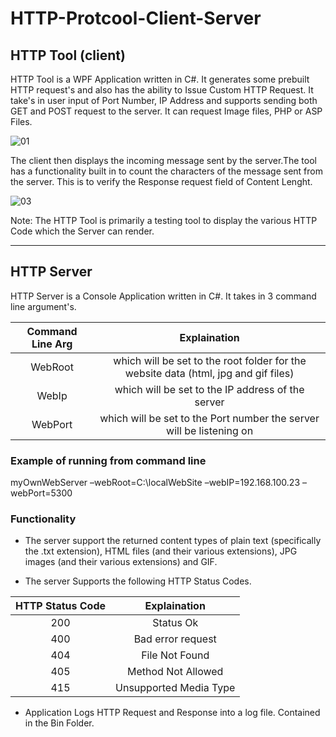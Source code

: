 # HTTP-Protcool-Client-Server

## HTTP Tool (client)
HTTP Tool is a WPF Application written in C#. It generates some prebuilt HTTP request's and also has the ability to Issue Custom HTTP Request.
It take's in user input of Port Number, IP Address and supports sending both GET and POST request to the server. It can request Image files,
PHP or ASP Files. 

![01](https://user-images.githubusercontent.com/16788406/147656751-da9e2d35-9f30-4111-8c9a-bba0341ee504.PNG)

The client then displays the incoming message sent by the server.The tool has a functionality built in
to count the characters of the message sent from the server. This is to verify the Response request field of 
Content Lenght.

![03](https://user-images.githubusercontent.com/16788406/147657296-00362032-1790-4b8c-b4f2-131ca83a4fc8.PNG)

Note: The HTTP Tool is primarily a testing tool to display the various HTTP Code which the Server can render. 

---
## HTTP Server 
HTTP Server is a Console Application written in C#. It takes in 3 command line argument's.
 
| Command Line Arg  | Explaination                                                                                |
| :---------------: | :-----------------------------------------------------------------------------------------: |
|      WebRoot      |     which will be set to the root folder for the website data (html, jpg and gif files)     | 
|      WebIp        |     which will be set to the IP address of the server                                       |   
|      WebPort      |     which will be set to the Port number the server will be listening on                    | 

### Example of running from command line
myOwnWebServer –webRoot=C:\localWebSite –webIP=192.168.100.23 –webPort=5300

### Functionality

- The server support the returned content types of plain text (specifically the .txt extension),
HTML files (and their various extensions), JPG images (and their various extensions) and GIF.

- The server Supports the following HTTP Status Codes.

| HTTP Status Code  |       Explaination                  |
| :---------------: | :---------------------------------: |
|      200          |     Status Ok                       | 
|      400          |     Bad error request               |   
|      404          |     File Not Found                  | 
|      405          |     Method Not Allowed              |   
|      415          |     Unsupported Media Type          | 

- Application Logs HTTP Request and Response into a log file. Contained in the Bin Folder.

